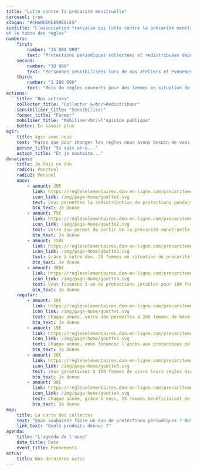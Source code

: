 ```yaml
---
title: "Lutte contre la précarité menstruelle"
carousel: true
slogan: "#CHANGERLESRÈGLES"
subtitle: "L’association française qui lutte contre la précarité menstruelle 
et le tabou des règles"
numbers:
    first:
        number: "15 000 000"
        text: "Protections périodiques collectées et redistribuées depuis 2015"
    second:
        number: "10 000"
        text: "Personnes sensibilisées lors de nos ateliers et évènements"
    third:
        number: "1 200 000"
        text: "Mois de règles couverts pour des femmes en situation de précarité menstruelle"
actions:
    title: "Nos actions"
    collecter_title: "Collecter &<br/>Redistribuer"
    sensibiliser_title: "Sensibiliser"
    former_title: "Former"
    mobiliser_title: "Mobiliser<br/>l'opinion publique"
    button: En savoir plus
agir:
    title: Agir avec nous
    text: "Parce que pour changer les règles nous avons besoin de vous tous·tes, engagez-vous à nos côtés le temps d’une collecte, d’une redistribution, d’un partenariat ou plus si affinités ! Découvrez comment contribuer selon que vous soyez…"
    person_title: "Je suis un·e..."
    action_title: "Et je souhaite..."
donations:
    title: Je fais un don
    radio1: Ponctuel
    radio2: Mensuel
    once:
        - amount: 30€
          link: https://regleselementaires.don-en-ligne.com/precaritemenstruelle?cid=1&lang=fr_FR&frequency=once&amount=3000
          icon_link: /img/page-home/goutte1.svg
          text: Vous permettez la redistribution de protections pendant 1 mois à 60 femmes en situatio de précarité
          btn_text: Je donne
        - amount: 75€
          link: https://regleselementaires.don-en-ligne.com/precaritemenstruelle?cid=1&lang=fr_FR&frequency=once&amount=7500
          icon_link: /img/page-home/goutte2.svg
          text: Votre don permet de sortir de la précarité menstruelle une femme via la mise à disposition d’un kit de protections réutilisables
          btn_text: Je donne
        - amount: 150€
          link: https://regleselementaires.don-en-ligne.com/precaritemenstruelle?cid=1&lang=fr_FR&frequency=once&amount=15000
          icon_link: /img/page-home/goutte3.svg
          text: Grâce à votre don, 20 femmes en situation de précarité bénéficieront de protections périodiques pour un an
          btn_text: Je donne
        - amount: 300€
          link: https://regleselementaires.don-en-ligne.com/precaritemenstruelle?cid=1&lang=fr_FR&frequency=once&amount=30000
          icon_link: /img/page-home/goutte4.svg
          text: Vous financez 1 an de protections jetables pour 100 femmes en situation de précarité
          btn_text: Je donne
    regular:
        - amount: 10€
          link: https://regleselementaires.don-en-ligne.com/precaritemenstruelle?cid=1&lang=fr_FR&frequency=regular&amount=1000
          icon_link: /img/page-home/goutte1.svg
          text: Chaque année, votre don permettra à 200 femmes de bénéficier de protections périodiques pendant 1 mois
          btn_text: Je donne
        - amount: 15€
          link: https://regleselementaires.don-en-ligne.com/precaritemenstruelle?cid=1&lang=fr_FR&frequency=regular&amount=1500
          icon_link: /img/page-home/goutte2.svg
          text: Chaque année, vous financez l’accès aux protections périodiques pour 36 femmes en situation de précarité
          btn_text: Je donne
        - amount: 20€
          link: https://regleselementaires.don-en-ligne.com/precaritemenstruelle?cid=1&lang=fr_FR&frequency=regular&amount=2000
          icon_link: /img/page-home/goutte3.svg
          text: Vous garantissez à 100 femmes de vivre leurs règles dignement pendant un an
          btn_text: Je donne
        - amount: 30€
          link: https://regleselementaires.don-en-ligne.com/precaritemenstruelle?cid=1&lang=fr_FR&frequency=regular&amount=3000
          icon_link: /img/page-home/goutte4.svg
          text: Chaque année, grâce à vous, 15 femmes bénéficieront de protections réutilisables et sortiront de la précarité menstruelle
          btn_text: Je donne
map:
    title: La carte des collectes
    text: "Vous souhaitez faire un don de protections périodiques ? Notre carte interactive vous renseigne sur tous les points de collecte autour de vous ! Vous pouvez utiliser la barre de recherche pour trouver la boîte à dons la plus proche de vous : changer les règles devient un jeu d’enfant ;)"
    link_text: "Quels produits donner ?"
agenda:
    title: "L'agenda de l'asso"
    date_title: Date
    event_title: Évènements
actus:
    title: Nos dernières actus
---
```


